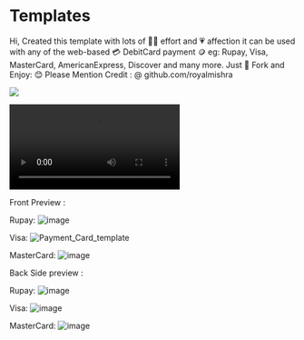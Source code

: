 # Templates
Hi, Created this template with lots of 🧑‍💻 effort and 💗 affection it can be used with any of the web-based 💳 DebitCard payment 🪙 eg: Rupay, Visa, MasterCard, AmericanExpress, Discover and many more.
Just 🍴 Fork and Enjoy:  😊
Please Mention Credit : @ github.com/royalmishra

![](https://github.com/RoyalMishra/Templates/blob/main/Royal.gif)


![](https://github.com/RoyalMishra/Templates/blob/main/Royal_Template.mp4)



Front Preview :

Rupay:
![image](https://user-images.githubusercontent.com/70006481/205445874-2bcba7cc-2e6d-4ba8-b5cd-2b486f1475e1.png)

Visa:
![Payment_Card_template](https://user-images.githubusercontent.com/70006481/205445150-1b17cc86-ee83-4f29-aa52-4604d168bb93.jpg)

MasterCard:
![image](https://user-images.githubusercontent.com/70006481/205445653-968c3ea1-439d-48ab-84ab-611cb05e28b0.png)


Back Side preview :

Rupay:
![image](https://user-images.githubusercontent.com/70006481/205445935-6bbee582-4687-417e-9f86-4d50a665df1b.png)

Visa:
![image](https://user-images.githubusercontent.com/70006481/205445533-7bc6c484-9268-4213-ac76-c393377daf69.png)

MasterCard:
![image](https://user-images.githubusercontent.com/70006481/205445713-04987fa0-512f-4216-9b3f-cab668711abc.png)




